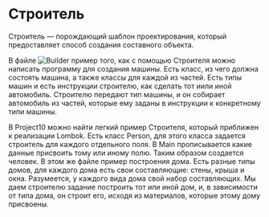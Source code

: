 # Строитель

Строитель — порождающий шаблон проектирования, который предоставляет способ создания составного объекта.

В файле ![Builder](https://github.com/Glevelll/Design-Patterns/tree/main/PatternBuilder/Builder "Builder") пример того, как с помощью Строителя можно написать программу для создания машины. Есть класс, из чего должна состоять машина, а также классы для каждой из частей. Есть типы машин и есть инструкции строителю, как сделать тот иили иной автомобиль. Строителю передают тип машины, и он собирает автомобиль из частей, которые ему заданы в инструкции к конкретному типи машины.

В Project10 можно найти легкий пример Строителя, который приближен к реализации Lombok. Есть класс Person, для этого класса задается строитель для каждого отдельного поля. В Main прописывается какие данные присвоить тому или иному полю. Таким образом создается человек.
В этом же файле пример построения дома. Есть разные типы домов, для каждого дома есть свои составляющие: стены, крыша и окна. Разумеется, у каждого вида дома свой набор составляющих. Мы даем строителю задание построить тот или иной дом, и, в зависимости от типа дома, он строит его, исходя из материалов, которые этому дому присвоены.
